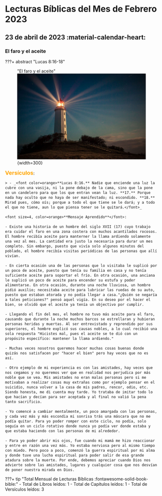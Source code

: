 # **Lecturas Bíblicas del Mes de Febrero 2023**

## 23 de abril de 2023 :material-calendar-heart:
### El faro y el aceite
???+ abstract "Lucas 8:16-18"
    <figure markdown><figcaption>"El faro y el aceite"</figcaption>
    ![Emptiness](../assets/lighthhouse.jpg){width=300} </figure>
    <font size=4, color=orange>**Versículos**</font>:

    > - _<font color=orange>**Lucas 8:16.** Nadie que enciende una luz la cubre con una vasija, ni la pone debajo de la cama, sino que la pone en un candelero para que los que entran vean la luz. **17.** Porque nada hay oculto que no haya de ser manifestado; ni escondido. **18.** Mirad pues, cómo oís; porque a todo el que tiene se le dará; y a todo el que no tiene, aun lo que piensa tener se le quitará.</font>_

    <font size=4, color=orange>**Mensaje Aprendido**</font>:

    - Existe una historia de un hombre del siglo XVII (17) cuyo trabajo era cuidar el faro en una zona costera con muchos acantilados rocosos. El hombre recibía aceite para manterner la llama ardiendo solamente una vez al mes. La cantidad era justo la necesaria para durar un mes completo. Sin embargo, puesto que vivía solo algunos minutos del poblado, el hombre recibía visitas periódicas de las personas que allí vivían.
    
    - En cierta ocasión una de las personas que lo visitaba le suplicó por un poco de aceite, puesto que tenía su familia en casa y no tenía suficiente aceite para soportar el frío. En otra ocasión, una anciana le suplicó un poco de aceite para encender su estufa y poder alimentarse. En otra ocasión, durante una noche lluviosa, un hombre pidió auxilio; necesitaba aceite para lubricar las ruedas de su auto, puesto que estaban atorada y no podía llegar a casa."¿Quién se negaría a tales peticiones?" pensó aquel vigía. En su deseo por el hacer el bien, se olvidó que el aceite ya tenía un objectivo por cumplir. 

    - Llegando el fin del mes, el hombre no tuvo más aceite para el faro, causando que durante la noche muchos barcos se estrellaran y hubieran personas heridas y muertas. Al ser entrevistado y reprendido por sus superiores, el hombre explicó sus causas nobles, a lo cual recibió una sola respuesta "Hicistes mal, pues el aceite se te dió con un propósito específico: mantener la llama ardiendo." 

    - Muchas veces nosotros queremos hacer muchas cosas buenas donde quizás nos satisfacen por "hacer el bien" pero hay veces que no es así.

    - Otro ejemplo de mi experiencia es con las amistades, hay veces que nos cegamos y no queremos ver que en realidad nos perjudica por más noble que se vea. Mis amistades no eran malas personas pero si me motivaban a realizar cosas muy extrañas como por ejemplo pensar en el suicidio, nunca volver a la casa de mis padres, rencor, odio, etc. Siendo honesta, me di cuenta muy tarde. Yo trataba de imitar todo lo que hacían y decían para ser aceptada y al final no valió la pena tanto sacrificio. 

    - Yo comencé a cambiar mentalmente, un poco amargada con las personas, y cada vez más y más escondia mi sonrisa trás una máscara que no me podía quitar. Para yo poder romper con este ciclo, no podía, solo seguía en un ciclo rotativo donde nunca yo podía ver donde estaba y que estaba haciendo con las personas de mi alrededor. 

    - Para yo poder abrir mis ojos, fue cuando mi mamá me hizo reaccionar y entre en razón una vez más. Yo estaba nerviosa pero al mismo tiempo con miedo. Pero poco a poco, comenzó la guerra espiritual por mi alma y donde tuve una lucha espiritual para poder salir de esa grande atadura sobre la muerte. Por ende, debemos apreciar cuando Dios nos advierte sobre las amistades, lugares y cualquier cosa que nos desvían de poner nuestra mirada en Dios.


???+ tip "Total Mensual de Lecturas Bíblicas :fontawesome-solid-book-bible:" 
    - Total de Libros leídos: 1
    - Total de Capítulos leídos: 1
    - Total de Versículos leídos: 3